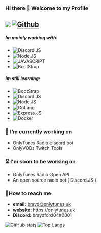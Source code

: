 ### Hi there 👋 Welcome to my Profile

![](https://visitor-badge.laobi.icu/badge?page_id=OnlyTunes.OnlyTunes) [![Github](https://img.shields.io/github/followers/OnlyTunes?label=Follow&style=social)](https://github.com/OnlyTunes)
------

##### Im mainly working with:
-   ![Discord.JS](https://img.shields.io/badge/Discord-7289DA?style=for-the-badge&logo=discord&logoColor=white)
-   ![Node.JS](https://img.shields.io/badge/Node.js-43853D?style=for-the-badge&logo=node.js&logoColor=white)
-   ![JAVASCRIPT](https://img.shields.io/badge/JavaScript-323330?style=for-the-badge&logo=javascript&logoColor=F7DF1E)
-   ![BootStrap](https://img.shields.io/badge/Bootstrap-563D7C?style=for-the-badge&logo=bootstrap&logoColor=white)

##### Im still learning:
-   ![BootStrap](https://img.shields.io/badge/Bootstrap-563D7C?style=for-the-badge&logo=bootstrap&logoColor=white)
-   ![Discord.JS](https://img.shields.io/badge/Discord-7289DA?style=for-the-badge&logo=discord&logoColor=white)
-   ![Node.JS](https://img.shields.io/badge/Node.js-43853D?style=for-the-badge&logo=node.js&logoColor=white)
-   ![GoLang](https://img.shields.io/badge/Go-00ADD8?style=for-the-badge&logo=go&logoColor=white)
-   ![Express.JS](https://img.shields.io/badge/Express.js-404D59?style=for-the-badge)
-   ![Docker](https://img.shields.io/badge/docker-%230db7ed.svg?style=for-the-badge&logo=docker&logoColor=white)

### 🔭 I’m currently working on
-   OnlyTunes Radio discord bot
-   OnlyVODs Twitch Tools

### ⌛ I'm soon to be working on
-   OnlyTunes Radio Open API
-   An open source radio bot ( Discord.JS )

### 📧How to reach me
-   **email:** brayd@onlytunes.uk
-   **website:** https://onlytunes.uk
-   **Discord:** braydford04#0001

![GitHub stats](https://github-readme-stats.vercel.app/api?username=OnlyTunes&show_icons=true&count_private=true&theme=blue-green) ![Top Langs](https://github-readme-stats.vercel.app/api/top-langs/?username=OnlyTunes&count_private=true&theme=blue-green)
